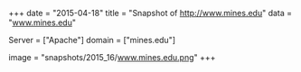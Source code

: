 
+++
date = "2015-04-18"
title = "Snapshot of http://www.mines.edu"
data = "www.mines.edu"

Server = ["Apache"]
domain = ["mines.edu"]

  image = "snapshots/2015_16/www.mines.edu.png"
+++
#
